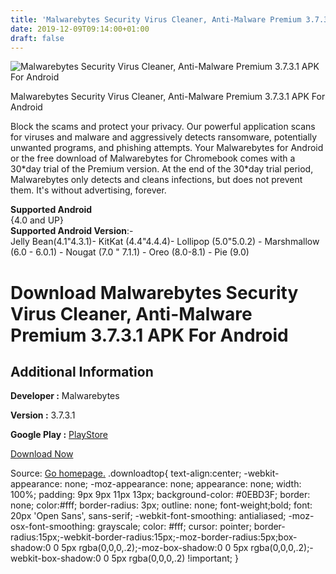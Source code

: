 ```yaml
---
title: 'Malwarebytes Security Virus Cleaner, Anti-Malware Premium 3.7.3.1 APK For Android'
date: 2019-12-09T09:14:00+01:00
draft: false
---
```


![Malwarebytes Security Virus Cleaner, Anti-Malware Premium 3.7.3.1 APK For Android](https://i2.wp.com/apkhome.net/wp-content/uploads/2019/11/Malwarebytes-Security-Virus-Cleaner-Anti-Malware-Premium-3.7.3.1-1.png "Malwarebytes Security Virus Cleaner, Anti-Malware Premium 3.7.3.1 APK For Android")

  

Malwarebytes Security Virus Cleaner, Anti-Malware Premium 3.7.3.1 APK For Android

Block the scams and protect your privacy. Our powerful application scans for viruses and malware and aggressively detects ransomware, potentially unwanted programs, and phishing attempts. Your Malwarebytes for Android or the free download of Malwarebytes for Chromebook comes with a 30\*day trial of the Premium version. At the end of the 30\*day trial period, Malwarebytes only detects and cleans infections, but does not prevent them. It's without advertising, forever.

**Supported Android**  
{4.0 and UP}  
**Supported Android Version**:-  
Jelly Bean(4.1"4.3.1)- KitKat (4.4"4.4.4)- Lollipop (5.0"5.0.2) - Marshmallow (6.0 - 6.0.1) - Nougat (7.0 " 7.1.1) - Oreo (8.0-8.1) - Pie (9.0)

Download Malwarebytes Security Virus Cleaner, Anti-Malware Premium 3.7.3.1 APK For Android
==========================================================================================

Additional Information
----------------------

**Developer :** Malwarebytes

**Version :** 3.7.3.1

**Google Play :** [PlayStore](https://play.google.com/store/apps/details?id=org.malwarebytes.antimalware)

  

[Download Now](https://store4app.co/post/malwarebytes-security-virus-cleaner-anti-malware-premium-3-7-3-1-apk-for-android_1574938829)

  
Source: [Go homepage.](https://store4app.co/post/malwarebytes-security-virus-cleaner-anti-malware-premium-3-7-3-1-apk-for-android_1574938829) .downloadtop{ text-align:center; -webkit-appearance: none; -moz-appearance: none; appearance: none; width: 100%; padding: 9px 9px 11px 13px; background-color: #0EBD3F; border: none; color:#fff; border-radius: 3px; outline: none; font-weight;bold; font: 20px 'Open Sans', sans-serif; -webkit-font-smoothing: antialiased; -moz-osx-font-smoothing: grayscale; color: #fff; cursor: pointer; border-radius:15px;-webkit-border-radius:15px;-moz-border-radius:5px;box-shadow:0 0 5px rgba(0,0,0,.2);-moz-box-shadow:0 0 5px rgba(0,0,0,.2);-webkit-box-shadow:0 0 5px rgba(0,0,0,.2) !important; }